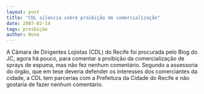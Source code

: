 ```yaml
---
layout: post
title: "CDL silencia sobre proibição de comercialização"
date: 2007-02-14
tags: proibição
author: None
---
```

A Câmara de Dirigentes Lojistas (CDL) do Recife foi procurada pelo Blog do JC, agora há pouco, para comentar a proibição da comercialização de sprays de espuma, mas não fez nenhum comentário.
Segundo a assessoria do órgão, que em tese deveria defender os interesses dos comerciantes da cidade, a CDL tem parcerias com a Prefeitura da Cidade do Recife e não gostaria de fazer nenhum comentário. 